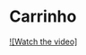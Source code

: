 # Carrinho

[![Watch the video]](https://drive.google.com/file/d/1tdOiUgz29ITsLxgMFkQOcASZlHBYiezw/view?usp=sharing)
